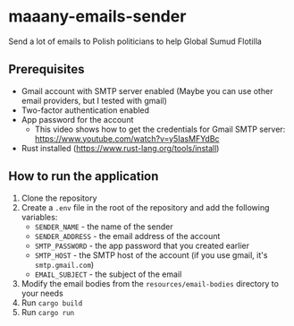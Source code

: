 # maaany-emails-sender

Send a lot of emails to Polish politicians to help Global Sumud Flotilla

## Prerequisites

- Gmail account with SMTP server enabled (Maybe you can use other email providers, but I tested with gmail)
- Two-factor authentication enabled
- App password for the account
  - This video shows how to get the credentials for Gmail SMTP server: https://www.youtube.com/watch?v=y5IasMFYdBc
- Rust installed (https://www.rust-lang.org/tools/install)

## How to run the application

1. Clone the repository
2. Create a `.env` file in the root of the repository and add the following variables:
   - `SENDER_NAME` - the name of the sender
   - `SENDER_ADDRESS` - the email address of the account
   - `SMTP_PASSWORD` - the app password that you created earlier
   - `SMTP_HOST` - the SMTP host of the account (if you use gmail, it's `smtp.gmail.com`)
   - `EMAIL_SUBJECT` - the subject of the email
3. Modify the email bodies from the `resources/email-bodies` directory to your needs
4. Run `cargo build`
5. Run `cargo run`
